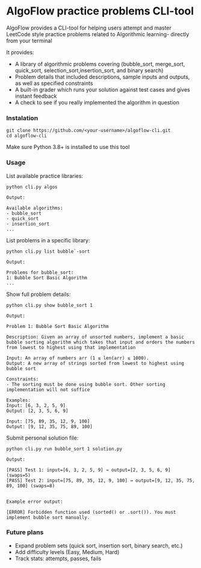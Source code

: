 # AlgoFlow practice problems CLI-tool

AlgoFlow provides a CLI-tool for helping users attempt and master LeetCode style practice problems related to Algorithmic learning- directly from your terminal

It provides:
* A library of algorithmic problems covering (bubble_sort, merge_sort, quick_sort, selection_sort,insertion_sort, and binary search)
* Problem details that included descriptions, sample inputs and outputs, as well as specified constraints
* A built-in grader which runs your solution against test cases and gives instant feedback
* A check to see if you really implemented the algorithm in question

### Instalation

```
git clone https://github.com/<your-username>/algoflow-cli.git
cd algoflow-cli
```
Make sure Python 3.8+ is installed to use this tool

### Usage

List available practice libraries:
```
python cli.py algos

Output:

Available algorithms:
- bubble_sort
- quick_sort
- insertion_sort
...
```

List problems in a specific library:
```
python cli.py list bubble`-sort

Output:

Problems for bubble_sort:
1: Bubble Sort Basic Algorithm
...
```

Show full problem details:
```
python cli.py show bubble_sort 1

Output:

Problem 1: Bubble Sort Basic Algorithm

Description: Given an array of unsorted numbers, implement a basic bubble sorting algorithm which takes that input and orders the numbers from lowest to highest using that implementation

Input: An array of numbers arr (1 ≤ len(arr) ≤ 1000).
Output: A new array of strings sorted from lowest to highest using bubble sort

Constraints:
- The sorting must be done using bubble sort. Other sorting implementation will not suffice

Examples:
Input: [6, 3, 2, 5, 9]
Output: [2, 3, 5, 6, 9]

Input: [75, 89, 35, 12, 9, 100]
Output: [9, 12, 35, 75, 89, 100]
```

Submit personal solution file:
```
python cli.py run bubble_sort 1 solution.py

Output:

[PASS] Test 1: input=[6, 3, 2, 5, 9] → output=[2, 3, 5, 6, 9] (swaps=5)
[PASS] Test 2: input=[75, 89, 35, 12, 9, 100] → output=[9, 12, 35, 75, 89, 100] (swaps=8)


Example error output:

[ERROR] Forbidden function used (sorted() or .sort()). You must implement bubble sort manually.
```

### Future plans
* Expand problem sets (quick sort, insertion sort, binary search, etc.)
* Add difficulty levels (Easy, Medium, Hard)
* Track stats: attempts, passes, fails

